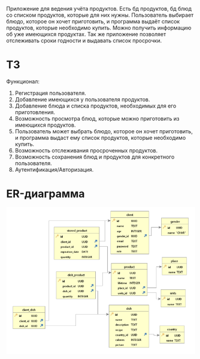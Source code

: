Приложение для ведения учёта продуктов. Есть  бд продуктов, бд блюд со списком продуктов, которые для них нужны. Пользователь выбирает блюдо, которое он хочет приготовить, и программа выдаёт список продуктов, которые необходимо купить. Можно получить информацию об уже имеющихся продуктах. Так же приложение позволяет отслеживать сроки годности и выдавать список просрочки.

# ТЗ
Функционал:
1. Регистрация пользователя.
2. Добавление имеющихся у пользователя продуктов.
3. Добавление блюда и списка продуктов, необходимых для его приготовления.
4. Возможность просмотра блюд, которые можно приготовить из имеющихся продуктов.
5. Пользователь может выбрать блюдо, которое он хочет приготовить, и программа выдаст ему список продуктов, которые необходимо купить.
6. Возможность отслеживания просроченных продуктов.
7. Возможность сохранения блюд и продуктов для конкретного пользователя.
8. Аутентификация/Авторизация.

# ER-диаграмма
![ER-диаграмма](https://github.com/Nazhadna/nc_project/raw/master/Docs/final_ERdiagram.png)
